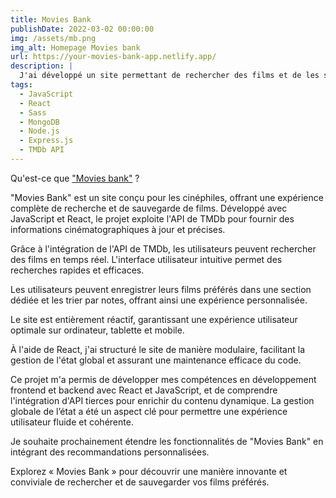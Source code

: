 ```yaml
---
title: Movies Bank
publishDate: 2022-03-02 00:00:00
img: /assets/mb.png
img_alt: Homepage Movies bank
url: https://your-movies-bank-app.netlify.app/
description: |
  J'ai développé un site permettant de rechercher des films et de les sauvegarder en favoris.
tags:
  - JavaScript
  - React
  - Sass
  - MongoDB
  - Node.js
  - Express.js
  - TMDb API
---
```


Qu'est-ce que <a href="https://your-movies-bank-app.netlify.app/">"Movies bank"</a> ?

"Movies Bank" est un site conçu pour les cinéphiles, offrant une expérience complète de recherche et de sauvegarde de films. Développé avec JavaScript et React, le projet exploite l'API de TMDb pour fournir des informations cinématographiques à jour et précises.

Grâce à l'intégration de l'API de TMDb, les utilisateurs peuvent rechercher des films en temps réel. L'interface utilisateur intuitive permet des recherches rapides et efficaces.

Les utilisateurs peuvent enregistrer leurs films préférés dans une section dédiée et les trier par notes, offrant ainsi une expérience personnalisée.

Le site est entièrement réactif, garantissant une expérience utilisateur optimale sur ordinateur, tablette et mobile.

À l'aide de React, j'ai structuré le site de manière modulaire, facilitant la gestion de l'état global et assurant une maintenance efficace du code.

Ce projet m'a permis de développer mes compétences en développement frontend et backend avec React et JavaScript, et de comprendre l'intégration d'API tierces pour enrichir du contenu dynamique. La gestion globale de l’état a été un aspect clé pour permettre une expérience utilisateur fluide et cohérente.

Je souhaite prochainement étendre les fonctionnalités de "Movies Bank" en intégrant des recommandations personnalisées.

Explorez « Movies Bank » pour découvrir une manière innovante et conviviale de rechercher et de sauvegarder vos films préférés.
